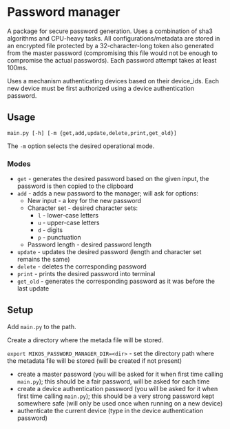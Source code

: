 # Password manager

A package for secure password generation. Uses a combination of sha3 algorithms and CPU-heavy tasks. All
configurations/metadata are stored in an encrypted file protected by a 32-character-long token also generated from the
master password (compromising this file would not be enough to compromise the actual passwords). Each password attempt
takes at least 100ms.

Uses a mechanism authenticating devices based on their device_ids. Each new device must be first authorized
using a device authentication password.

## Usage

`main.py [-h] [-m {get,add,update,delete,print,get_old}]`

The `-m` option selects the desired operational mode.

### Modes

- `get` - generates the desired password based on the given input, the password is then copied to the clipboard
- `add` - adds a new password to the manager; will ask for options:
    - New input - a key for the new password
    - Character set - desired character sets:
        - `l` - lower-case letters
        - `u` - upper-case letters
        - `d` - digits
        - `p` - punctuation
    - Password length - desired password length
- `update` - updates the desired password (length and character set remains the same)
- `delete` - deletes the corresponding password
- `print` - prints the desired password into terminal
- `get_old` - generates the corresponding password as it was before the last update

## Setup

Add `main.py` to the path.

Create a directory where the metada file will be stored.

`export MIKOS_PASSWORD_MANAGER_DIR=<dir>` - set the directory path where the metadata file will be stored (will be
created if not present)

- create a master password (you will be asked for it when first time calling `main.py`); this should be a fair password,
  will be asked for each time
- create a device authentication password (you will be asked for it when first time calling `main.py`); this should be a
  very strong password kept somewhere safe (will only be used once when running on a new device)
- authenticate the current device (type in the device authentication password)